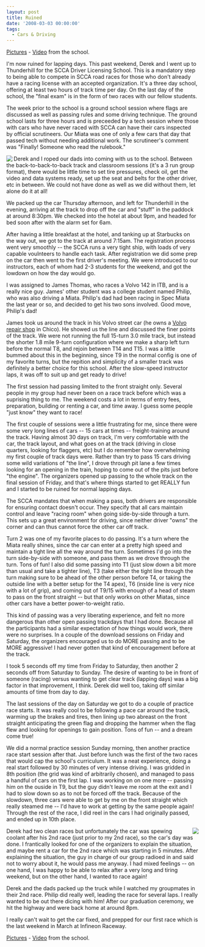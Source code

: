 ```yaml
---
layout: post
title: Ruined
date: '2008-03-03 00:00:00'
tags:
  - Cars & Driving
---
```


<a href="http://flickr.com/photos/thenobot/sets/72157604038853668/">Pictures</a> - <a href="http://thenobot.org/video/watch.php?20080229-scca_school_highlights.mov">Video</a> from the school.

I'm now ruined for lapping days. This past weekend, Derek and I went up to Thunderhill for the SCCA Driver Licensing School. This is a mandatory step to being able to compete in SCCA road races for those who don't already have a racing license with an accepted organization. It's a three day school, offering at least two hours of track time per day. On the last day of the school, the "final exam" is in the form of two races with our fellow students.

The week prior to the school is a ground school session where flags are discussed as well as passing rules and some driving technique. The ground school lasts for three hours and is preceeded by a tech session where those with cars who have never raced with SCCA can have their cars inspected by official scrutineers. Our Miata was one of only a few cars that day that passed tech without needing additional work. The scrutineer's comment was "Finally! Someone who read the rulebook."

<img align=left src=https://farm3.static.flickr.com/2005/2309625760_cd0dca81aa_m.jpg>Derek and I roped our dads into coming with us to the school. Between the back-to-back-to-back track and classroom sessions (it's a 3 run group format), there would be little time to set tire pressures, check oil, get the video and data systems ready, set up the seat and belts for the other driver, etc in between. We could not have done as well as we did without them, let alone do it at all!

We packed up the car Thursday afternoon, and left for Thunderhill in the evening, arriving at the track to drop off the car and "stuff" in the paddock at around 8:30pm. We checked into the hotel at about 9pm, and headed for bed soon after with the alarm set for 6am.

After having a little breakfast at the hotel, and tanking up at Starbucks on the way out, we got to the track at around 7:15am. The registration process went very smoothly -- the SCCA runs a very tight ship, with loads of very capable voulnteers to handle each task. After registration we did some prep on the car then went to the first driver's meeting. We were introduced to our instructors, each of whom had 2-3 students for the weekend, and got the lowdown on how the day would go.

I was assigned to James Thomas, who races a Volvo 142 in ITB, and is a really nice guy. James' other student was a college student named Philip, who was also driving a Miata. Philip's dad had been racing in Spec Miata the last year or so, and decided to get his two sons involved. Good move, Philip's dad!

James took us around the track in his Volvo street car (he owns a <a href="http://jtvolvo.com/">Volvo repair shop</a> in Chico). He showed us the line and discussed the finer points of the track. We were not running the full 15-turn 3.0 mile track, but instead the shorter 1.8 mile 9-turn configuration where we make a sharp left turn before the normal T8, and rejoin between T14 and T15. I was a little bummed about this in the beginning, since T9 in the normal config is one of my favorite turns, but the repition and simplicity of a smaller track was definitely a better choice for this school. After the slow-speed instructor laps, it was off to suit up and get ready to drive!

The first session had passing limited to the front straight only. Several people in my group had never been on a race track before which was a suprising thing to me. The weekend costs a lot in terms of entry fees, preparation, building or renting a car, and time away. I guess some people "just know" they want to race!

The first couple of sessions were a little frustrating for me, since there were some very long lines of cars -- 15 cars at times -- freight-training around the track. Having almost 30 days on track, I'm very comfortable with the car, the track layout, and what goes on at the track (driving in close quarters, looking for flaggers, etc) but I do remember how overwhelming my first couple of track days were. Rather than try to pass 15 cars driving some wild variations of "the line", I drove through pit lane a few times looking for an opening in the train, hoping to come out of the pits just before "the engine". The organizers opened up passing to the whole track on the final session of Friday, and that's where things started to get REALLY fun and I started to be ruined for normal lapping days.

The SCCA mandates that when making a pass, both drivers are responsible for ensuring contact doesn't occur. They specify that all cars maintain control and leave "racing room" when going side-by-side through a turn. This sets up a great environment for driving, since neither driver "owns" the corner and can thus cannot force the other car off track.

Turn 2 was one of my favorite places to do passing. It's a turn where the Miata really shines, since the car can enter at a pretty high speed and maintain a tight line all the way around the turn. Sometimes I'd go into the turn side-by-side with someone, and pass them as we drove through the turn. Tons of fun! I also did some passing into T1 (just slow down a bit more than usual and take a tighter line), T3 (take either the tight line through the turn making sure to be ahead of the other person before T4, or taking the outside line with a better setup for the T4 apex), T6 (inside line is very nice with a lot of grip), and coming out of T9/15 with enough of a head of steam to pass on the front straight -- but that only works on other Miatas, since other cars have a better power-to-weight ratio.

This kind of passing was a very liberating experience, and felt no more dangerous than other open passing trackdays that I had done. Because all the participants had a similar expectation of how things would work, there were no surprises. In a couple of the download sessions on Friday and Saturday, the organizers encouraged us to do MORE passing and to be MORE aggressive! I had never gotten that kind of encouragement before at the track.

I took 5 seconds off my time from Friday to Saturday, then another 2 seconds off from Saturday to Sunday. The desire of wanting to be in front of someone (racing) versus wanting to get clear track (lapping days) was a big factor in that improvement, I think. Derek did well too, taking off similar amounts of time from day to day.

The last sessions of the day on Saturday we got to do a couple of practice race starts. It was really cool to be following a pace car around the track, warming up the brakes and tires, then lining up two abreast on the front straight anticipating the green flag and dropping the hammer when the flag flew and looking for openings to gain position. Tons of fun -- and a dream come true!

We did a normal practice session Sunday morning, then another practice race start session after that. Just before lunch was the first of the two races that would cap the school's curriculum. It was a neat experience, doing a real start followed by 30 minutes of very intense driving. I was gridded in 8th position (the grid was kind of arbitrarily chosen), and managed to pass a handful of cars on the first lap. I was working on on one more -- passing him on the ouside in T9, but the guy didn't leave me room at the exit and I had to slow down so as to not be forced off the track. Because of the slowdown, three cars were able to get by me on the front straight which really steamed me -- I'd have to work at getting by the same people again! Through the rest of the race, I did reel in the cars I had originally passed, and ended up in 10th place.

<img align=right src=https://farm4.static.flickr.com/3111/2308832557_355df60834_m.jpg>Derek had two clean races but unfortunately the car was spewing coolant after his 2nd race (just prior to my 2nd race), so the car's day was done. I frantically looked for one of the organizers to explain the situation, and maybe rent a car for the 2nd race which was starting in 5 minutes. After explaining the situation, the guy in charge of our group radioed in and said not to worry about it, he would pass me anyway. I had mixed feelings -- on one hand, I was happy to be able to relax after a very long and tiring weekend, but on the other hand, I wanted to race again!

Derek and the dads packed up the truck while I watched my groupmates in their 2nd race. Philip did really well, leading the race for several laps. I really wanted to be out there dicing with him! After our graduation ceremony, we hit the highway and were back home at around 8pm.

I really can't wait to get the car fixed, and prepped for our first race which is the last weekend in March at Infineon Raceway.

<a href="http://flickr.com/photos/thenobot/sets/72157604038853668/">Pictures</a> - <a href="http://thenobot.org/video/watch.php?20080229-scca_school_highlights.mov">Video</a> from the school.
